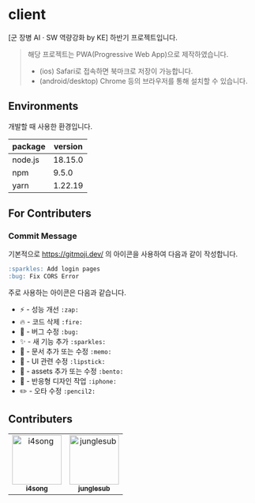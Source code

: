 # client

[군 장병 AI · SW 역량강화 by KE] 하반기 프로젝트입니다.

> 해당 프로젝트는 PWA(Progressive Web App)으로 제작하였습니다. 
>
> - (ios) Safari로 접속하면 북마크로 저장이 가능합니다.
> - (android/desktop) Chrome 등의 브라우저를 통해 설치할 수 있습니다. 

## Environments

개발할 때 사용한 환경입니다.

| package | version |
| ------- | ------- |
| node.js | 18.15.0 |
| npm     | 9.5.0   |
| yarn    | 1.22.19 |

## For Contributers

### Commit Message

기본적으로 https://gitmoji.dev/ 의 아이콘을 사용하여 다음과 같이 작성합니다.

```md
:sparkles: Add login pages
:bug: Fix CORS Error
```

주로 사용하는 아이콘은 다음과 같습니다.

- :zap: - 성능 개선 `:zap:`
- :fire: - 코드 삭제 `:fire:`
- :bug: - 버그 수정 `:bug:`
- :sparkles: - 새 기능 추가 `:sparkles:`
- :memo: - 문서 추가 또는 수정 `:memo:`
- :lipstick: - UI 관련 수정 `:lipstick:`
- :bento: - assets 추가 또는 수정 `:bento:`
- :iphone: - 반응형 디자인 작업 `:iphone:`
- :pencil2: - 오타 수정 `:pencil2:`

## Contributers

<table>
  <tbody>
    <tr>
      <td align="center"><a href="https://github.com/i4song"><img src="https://avatars.githubusercontent.com/u/46441280?v=4" width="100px;" alt="i4song"/><br /><sub><b>i4song</b></sub></a></td>
      <td align="center"><a href="https://github.com/junglesub"><img src="https://avatars.githubusercontent.com/u/42944002?v=4" width="100px;" alt="junglesub"/><br /><sub><b>junglesub</b></sub></a></td>
    </tr>
  </tbody>
</table>
